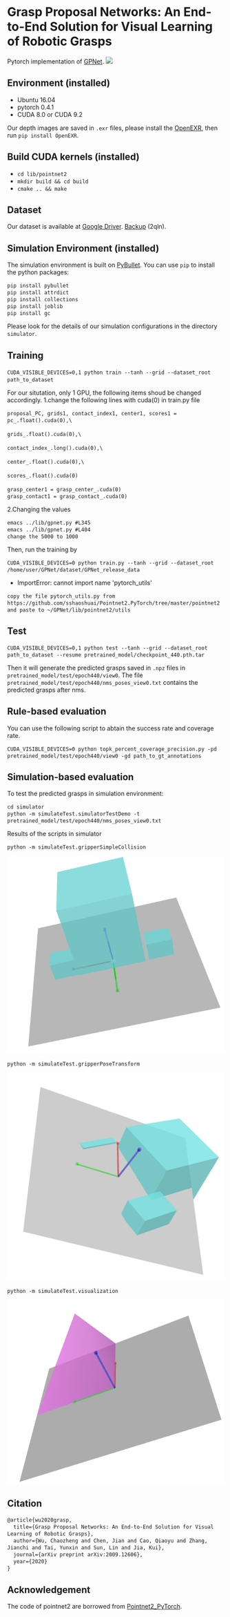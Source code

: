 # Grasp Proposal Networks: An End-to-End Solution for Visual Learning of Robotic Grasps 
Pytorch implementation of [GPNet](https://arxiv.org/abs/2009.12606).
![](./images/network.png) 

## Environment (installed)
- Ubuntu 16.04 
- pytorch 0.4.1 
- CUDA 8.0 or CUDA 9.2

Our depth images are saved in `.exr` files, please install the [OpenEXR](https://github.com/AcademySoftwareFoundation/openexr/blob/master/INSTALL.md), then run `pip install OpenEXR`.

## Build CUDA kernels (installed)
- ``cd lib/pointnet2``
- ``mkdir build && cd build``
- ``cmake .. && make``

## Dataset
Our dataset is available at [Google Driver](https://drive.google.com/file/d/1hZmQhuTrKRn8BMyAq-bI13rQSrdGQdJH/view?usp=sharing). 
[Backup](https://pan.baidu.com/s/1Gf0cIgaL1s30n22z7sOuRA) (2qln).

## Simulation Environment (installed)
The simulation environment is built on [PyBullet](https://pybullet.org/wordpress/). You can use `pip` to install the python packages: 
````
pip install pybullet
pip install attrdict
pip install collections
pip install joblib
pip install gc
````
Please look for the details of our simulation configurations in the directory `simulator`.

<!-- ## Simulation environment
The simulation environment will be available soon. --> 

## Training
``CUDA_VISIBLE_DEVICES=0,1 python train --tanh --grid --dataset_root path_to_dataset``

For our situtation,  only 1 GPU, the following items shoud be changed accordingly.
1.change the  following lines with cuda(0)  in train.py file
```
proposal_PC, grids1, contact_index1, center1, scores1 = pc_.float().cuda(0),\
                                                                    grids_.float().cuda(0),\
                                                                    contact_index_.long().cuda(0),\
                                                                    center_.float().cuda(0),\
                                                                    scores_.float().cuda(0)
                                                                    
grasp_center1 = grasp_center_.cuda(0)                                                                                                              
grasp_contact1 = grasp_contact_.cuda(0)
```
2.Changing the values 
```
emacs ../lib/gpnet.py #L345
emacs ../lib/gpnet.py #L404
change the 5000 to 1000
```

Then, run the training by
```
CUDA_VISIBLE_DEVICES=0 python train.py --tanh --grid --dataset_root /home/user/GPNet/dataset/GPNet_release_data
```

- ImportError: cannot import name 'pytorch_utils'
```
copy the file pytorch_utils.py from https://github.com/sshaoshuai/Pointnet2.PyTorch/tree/master/pointnet2  
and paste to ~/GPNet/lib/pointnet2/utils
```

## Test
````
CUDA_VISIBLE_DEVICES=0,1 python test --tanh --grid --dataset_root path_to_dataset --resume pretrained_model/checkpoint_440.pth.tar
````

Then it will generate the predicted grasps saved in `.npz` files in `pretrained_model/test/epoch440/view0`. The file `pretrained_model/test/epoch440/nms_poses_view0.txt` contains the predicted grasps after nms.

## Rule-based evaluation
You can use the following script to abtain the success rate and coverage rate.

````
CUDA_VISIBLE_DEVICES=0 python topk_percent_coverage_precision.py -pd pretrained_model/test/epoch440/view0 -gd path_to_gt_annotations
````

## Simulation-based evaluation
To test the predicted grasps in simulation environment:
````
cd simulator
python -m simulateTest.simulatorTestDemo -t pretrained_model/test/epoch440/nms_poses_view0.txt
````

Results of the scripts in simulator 
```
python -m simulateTest.gripperSimpleCollision
```
![](./images/gripperSimpleCollision.png) 

```
python -m simulateTest.gripperPoseTransform
```
![](./images/gripperPoseTransform.png) 

```
python -m simulateTest.visualization
```
![](./images/visualization.png) 

## Citation
````
@article{wu2020grasp,
  title={Grasp Proposal Networks: An End-to-End Solution for Visual Learning of Robotic Grasps},
  author={Wu, Chaozheng and Chen, Jian and Cao, Qiaoyu and Zhang, Jianchi and Tai, Yunxin and Sun, Lin and Jia, Kui},
  journal={arXiv preprint arXiv:2009.12606},
  year={2020}
}
````

## Acknowledgement
The code of pointnet2 are borrowed from [Pointnet2_PyTorch](https://github.com/erikwijmans/Pointnet2_PyTorch).
